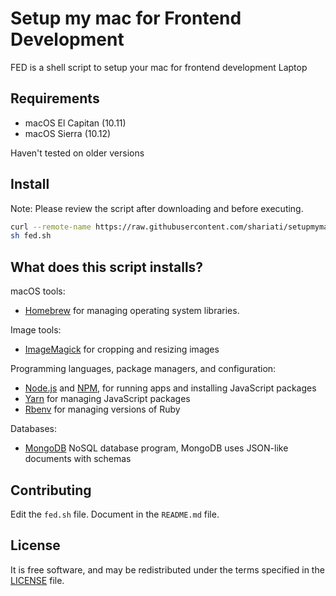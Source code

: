 # Setup my mac for Frontend Development
FED is a shell script to setup your mac for frontend development
Laptop

Requirements
------------

* macOS El Capitan (10.11)
* macOS Sierra (10.12)

Haven't tested on older versions

Install
-------

Note: Please review the script after downloading and before executing.

```sh
curl --remote-name https://raw.githubusercontent.com/shariati/setupmymac/master/fed.sh
sh fed.sh
```

What does this script installs?
---------------

macOS tools:

* [Homebrew] for managing operating system libraries.

[Homebrew]: http://brew.sh/


Image tools:

* [ImageMagick] for cropping and resizing images

Programming languages, package managers, and configuration:

* [Node.js] and [NPM], for running apps and installing JavaScript packages
* [Yarn] for managing JavaScript packages
* [Rbenv] for managing versions of Ruby


[ImageMagick]: http://www.imagemagick.org/
[Rbenv]: https://github.com/sstephenson/rbenv
[Node.js]: http://nodejs.org/
[NPM]: https://www.npmjs.org/
[Yarn]: https://yarnpkg.com/en/

Databases:

* [MongoDB] NoSQL database program, MongoDB uses JSON-like documents with schemas

[MongoDB]: https://www.mongodb.com/


Contributing
------------

Edit the `fed.sh` file.
Document in the `README.md` file.

License
-------

It is free software,
and may be redistributed under the terms specified in the [LICENSE] file.

[LICENSE]: LICENSE

